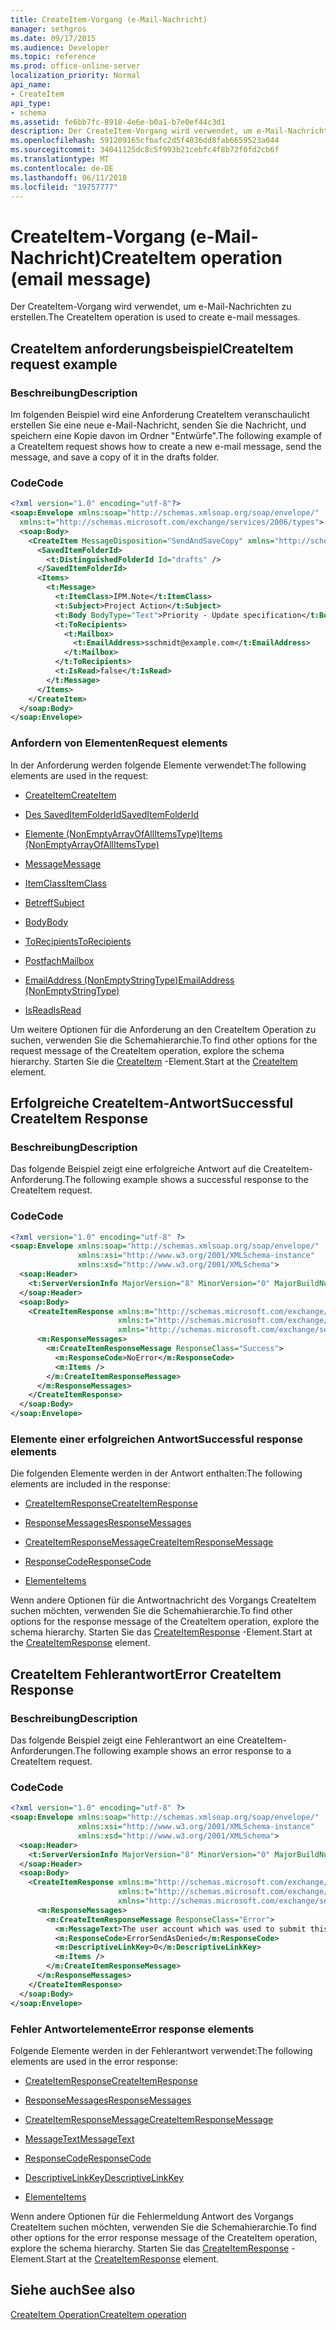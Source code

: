 ```yaml
---
title: CreateItem-Vorgang (e-Mail-Nachricht)
manager: sethgros
ms.date: 09/17/2015
ms.audience: Developer
ms.topic: reference
ms.prod: office-online-server
localization_priority: Normal
api_name:
- CreateItem
api_type:
- schema
ms.assetid: fe6bb7fc-8918-4e6e-b0a1-b7e0ef44c3d1
description: Der CreateItem-Vorgang wird verwendet, um e-Mail-Nachrichten zu erstellen.
ms.openlocfilehash: 591209165cfbafc2d5f4036dd8fab6659523a044
ms.sourcegitcommit: 34041125dc8c5f993b21cebfc4f8b72f0fd2cb6f
ms.translationtype: MT
ms.contentlocale: de-DE
ms.lasthandoff: 06/11/2018
ms.locfileid: "19757777"
---
```

# <a name="createitem-operation-email-message"></a><span data-ttu-id="6f388-103">CreateItem-Vorgang (e-Mail-Nachricht)</span><span class="sxs-lookup"><span data-stu-id="6f388-103">CreateItem operation (email message)</span></span>

<span data-ttu-id="6f388-104">Der CreateItem-Vorgang wird verwendet, um e-Mail-Nachrichten zu erstellen.</span><span class="sxs-lookup"><span data-stu-id="6f388-104">The CreateItem operation is used to create e-mail messages.</span></span>
  
## <a name="createitem-request-example"></a><span data-ttu-id="6f388-105">CreateItem anforderungsbeispiel</span><span class="sxs-lookup"><span data-stu-id="6f388-105">CreateItem request example</span></span>

### <a name="description"></a><span data-ttu-id="6f388-106">Beschreibung</span><span class="sxs-lookup"><span data-stu-id="6f388-106">Description</span></span>

<span data-ttu-id="6f388-107">Im folgenden Beispiel wird eine Anforderung CreateItem veranschaulicht erstellen Sie eine neue e-Mail-Nachricht, senden Sie die Nachricht, und speichern eine Kopie davon im Ordner "Entwürfe".</span><span class="sxs-lookup"><span data-stu-id="6f388-107">The following example of a CreateItem request shows how to create a new e-mail message, send the message, and save a copy of it in the drafts folder.</span></span>
  
### <a name="code"></a><span data-ttu-id="6f388-108">Code</span><span class="sxs-lookup"><span data-stu-id="6f388-108">Code</span></span>

```XML
<?xml version="1.0" encoding="utf-8"?>
<soap:Envelope xmlns:soap="http://schemas.xmlsoap.org/soap/envelope/"
  xmlns:t="http://schemas.microsoft.com/exchange/services/2006/types">
  <soap:Body>
    <CreateItem MessageDisposition="SendAndSaveCopy" xmlns="http://schemas.microsoft.com/exchange/services/2006/messages">
      <SavedItemFolderId>
        <t:DistinguishedFolderId Id="drafts" />
      </SavedItemFolderId>
      <Items>
        <t:Message>
          <t:ItemClass>IPM.Note</t:ItemClass>
          <t:Subject>Project Action</t:Subject>
          <t:Body BodyType="Text">Priority - Update specification</t:Body>
          <t:ToRecipients>
            <t:Mailbox>
              <t:EmailAddress>sschmidt@example.com</t:EmailAddress>
            </t:Mailbox>
          </t:ToRecipients>
          <t:IsRead>false</t:IsRead>
        </t:Message>
      </Items>
    </CreateItem>
  </soap:Body>
</soap:Envelope>
```

### <a name="request-elements"></a><span data-ttu-id="6f388-109">Anfordern von Elementen</span><span class="sxs-lookup"><span data-stu-id="6f388-109">Request elements</span></span>

<span data-ttu-id="6f388-110">In der Anforderung werden folgende Elemente verwendet:</span><span class="sxs-lookup"><span data-stu-id="6f388-110">The following elements are used in the request:</span></span> 
  
- [<span data-ttu-id="6f388-111">CreateItem</span><span class="sxs-lookup"><span data-stu-id="6f388-111">CreateItem</span></span>](createitem.md)
    
- [<span data-ttu-id="6f388-112">Des SavedItemFolderId</span><span class="sxs-lookup"><span data-stu-id="6f388-112">SavedItemFolderId</span></span>](saveditemfolderid.md)
    
- [<span data-ttu-id="6f388-113">Elemente (NonEmptyArrayOfAllItemsType)</span><span class="sxs-lookup"><span data-stu-id="6f388-113">Items (NonEmptyArrayOfAllItemsType)</span></span>](items-nonemptyarrayofallitemstype.md)
    
- [<span data-ttu-id="6f388-114">Message</span><span class="sxs-lookup"><span data-stu-id="6f388-114">Message</span></span>](message-ex15websvcsotherref.md)
    
- [<span data-ttu-id="6f388-115">ItemClass</span><span class="sxs-lookup"><span data-stu-id="6f388-115">ItemClass</span></span>](itemclass.md)
    
- [<span data-ttu-id="6f388-116">Betreff</span><span class="sxs-lookup"><span data-stu-id="6f388-116">Subject</span></span>](subject.md)
    
- [<span data-ttu-id="6f388-117">Body</span><span class="sxs-lookup"><span data-stu-id="6f388-117">Body</span></span>](body.md)
    
- [<span data-ttu-id="6f388-118">ToRecipients</span><span class="sxs-lookup"><span data-stu-id="6f388-118">ToRecipients</span></span>](torecipients.md)
    
- [<span data-ttu-id="6f388-119">Postfach</span><span class="sxs-lookup"><span data-stu-id="6f388-119">Mailbox</span></span>](mailbox.md)
    
- [<span data-ttu-id="6f388-120">EmailAddress (NonEmptyStringType)</span><span class="sxs-lookup"><span data-stu-id="6f388-120">EmailAddress (NonEmptyStringType)</span></span>](emailaddress-nonemptystringtype.md)
    
- [<span data-ttu-id="6f388-121">IsRead</span><span class="sxs-lookup"><span data-stu-id="6f388-121">IsRead</span></span>](isread.md)
    
<span data-ttu-id="6f388-122">Um weitere Optionen für die Anforderung an den CreateItem Operation zu suchen, verwenden Sie die Schemahierarchie.</span><span class="sxs-lookup"><span data-stu-id="6f388-122">To find other options for the request message of the CreateItem operation, explore the schema hierarchy.</span></span> <span data-ttu-id="6f388-123">Starten Sie die [CreateItem](createitem.md) -Element.</span><span class="sxs-lookup"><span data-stu-id="6f388-123">Start at the [CreateItem](createitem.md) element.</span></span> 
  
## <a name="successful-createitem-response"></a><span data-ttu-id="6f388-124">Erfolgreiche CreateItem-Antwort</span><span class="sxs-lookup"><span data-stu-id="6f388-124">Successful CreateItem Response</span></span>

### <a name="description"></a><span data-ttu-id="6f388-125">Beschreibung</span><span class="sxs-lookup"><span data-stu-id="6f388-125">Description</span></span>

<span data-ttu-id="6f388-126">Das folgende Beispiel zeigt eine erfolgreiche Antwort auf die CreateItem-Anforderung.</span><span class="sxs-lookup"><span data-stu-id="6f388-126">The following example shows a successful response to the CreateItem request.</span></span>
  
### <a name="code"></a><span data-ttu-id="6f388-127">Code</span><span class="sxs-lookup"><span data-stu-id="6f388-127">Code</span></span>

```XML
<?xml version="1.0" encoding="utf-8" ?>
<soap:Envelope xmlns:soap="http://schemas.xmlsoap.org/soap/envelope/" 
               xmlns:xsi="http://www.w3.org/2001/XMLSchema-instance" 
               xmlns:xsd="http://www.w3.org/2001/XMLSchema">
  <soap:Header>
    <t:ServerVersionInfo MajorVersion="8" MinorVersion="0" MajorBuildNumber="595" MinorBuildNumber="0" xmlns:t="http://schemas.microsoft.com/exchange/services/2006/types" />
  </soap:Header>
  <soap:Body>
    <CreateItemResponse xmlns:m="http://schemas.microsoft.com/exchange/services/2006/messages" 
                        xmlns:t="http://schemas.microsoft.com/exchange/services/2006/types" 
                        xmlns="http://schemas.microsoft.com/exchange/services/2006/messages">
      <m:ResponseMessages>
        <m:CreateItemResponseMessage ResponseClass="Success">
          <m:ResponseCode>NoError</m:ResponseCode>
          <m:Items />
        </m:CreateItemResponseMessage>
      </m:ResponseMessages>
    </CreateItemResponse>
  </soap:Body>
</soap:Envelope>
```

### <a name="successful-response-elements"></a><span data-ttu-id="6f388-128">Elemente einer erfolgreichen Antwort</span><span class="sxs-lookup"><span data-stu-id="6f388-128">Successful response elements</span></span>

<span data-ttu-id="6f388-129">Die folgenden Elemente werden in der Antwort enthalten:</span><span class="sxs-lookup"><span data-stu-id="6f388-129">The following elements are included in the response:</span></span> 
  
- [<span data-ttu-id="6f388-130">CreateItemResponse</span><span class="sxs-lookup"><span data-stu-id="6f388-130">CreateItemResponse</span></span>](createitemresponse.md)
    
- [<span data-ttu-id="6f388-131">ResponseMessages</span><span class="sxs-lookup"><span data-stu-id="6f388-131">ResponseMessages</span></span>](responsemessages.md)
    
- [<span data-ttu-id="6f388-132">CreateItemResponseMessage</span><span class="sxs-lookup"><span data-stu-id="6f388-132">CreateItemResponseMessage</span></span>](createitemresponsemessage.md)
    
- [<span data-ttu-id="6f388-133">ResponseCode</span><span class="sxs-lookup"><span data-stu-id="6f388-133">ResponseCode</span></span>](responsecode.md)
    
- [<span data-ttu-id="6f388-134">Elemente</span><span class="sxs-lookup"><span data-stu-id="6f388-134">Items</span></span>](items.md)
    
<span data-ttu-id="6f388-135">Wenn andere Optionen für die Antwortnachricht des Vorgangs CreateItem suchen möchten, verwenden Sie die Schemahierarchie.</span><span class="sxs-lookup"><span data-stu-id="6f388-135">To find other options for the response message of the CreateItem operation, explore the schema hierarchy.</span></span> <span data-ttu-id="6f388-136">Starten Sie das [CreateItemResponse](createitemresponse.md) -Element.</span><span class="sxs-lookup"><span data-stu-id="6f388-136">Start at the [CreateItemResponse](createitemresponse.md) element.</span></span> 
  
## <a name="error-createitem-response"></a><span data-ttu-id="6f388-137">CreateItem Fehlerantwort</span><span class="sxs-lookup"><span data-stu-id="6f388-137">Error CreateItem Response</span></span>

### <a name="description"></a><span data-ttu-id="6f388-138">Beschreibung</span><span class="sxs-lookup"><span data-stu-id="6f388-138">Description</span></span>

<span data-ttu-id="6f388-139">Das folgende Beispiel zeigt eine Fehlerantwort an eine CreateItem-Anforderungen.</span><span class="sxs-lookup"><span data-stu-id="6f388-139">The following example shows an error response to a CreateItem request.</span></span>
  
### <a name="code"></a><span data-ttu-id="6f388-140">Code</span><span class="sxs-lookup"><span data-stu-id="6f388-140">Code</span></span>

```XML
<?xml version="1.0" encoding="utf-8" ?>
<soap:Envelope xmlns:soap="http://schemas.xmlsoap.org/soap/envelope/" 
               xmlns:xsi="http://www.w3.org/2001/XMLSchema-instance" 
               xmlns:xsd="http://www.w3.org/2001/XMLSchema">
  <soap:Header>
    <t:ServerVersionInfo MajorVersion="8" MinorVersion="0" MajorBuildNumber="595" MinorBuildNumber="0" xmlns:t="http://schemas.microsoft.com/exchange/services/2006/types" />
  </soap:Header>
  <soap:Body>
    <CreateItemResponse xmlns:m="http://schemas.microsoft.com/exchange/services/2006/messages" 
                        xmlns:t="http://schemas.microsoft.com/exchange/services/2006/types" 
                        xmlns="http://schemas.microsoft.com/exchange/services/2006/messages">
      <m:ResponseMessages>
        <m:CreateItemResponseMessage ResponseClass="Error">
          <m:MessageText>The user account which was used to submit this request does not have the right to send mail on behalf of the specified sending account.</m:MessageText>
          <m:ResponseCode>ErrorSendAsDenied</m:ResponseCode>
          <m:DescriptiveLinkKey>0</m:DescriptiveLinkKey>
          <m:Items />
        </m:CreateItemResponseMessage>
      </m:ResponseMessages>
    </CreateItemResponse>
  </soap:Body>
</soap:Envelope>
```

### <a name="error-response-elements"></a><span data-ttu-id="6f388-141">Fehler Antwortelemente</span><span class="sxs-lookup"><span data-stu-id="6f388-141">Error response elements</span></span>

<span data-ttu-id="6f388-142">Folgende Elemente werden in der Fehlerantwort verwendet:</span><span class="sxs-lookup"><span data-stu-id="6f388-142">The following elements are used in the error response:</span></span> 
  
- [<span data-ttu-id="6f388-143">CreateItemResponse</span><span class="sxs-lookup"><span data-stu-id="6f388-143">CreateItemResponse</span></span>](createitemresponse.md)
    
- [<span data-ttu-id="6f388-144">ResponseMessages</span><span class="sxs-lookup"><span data-stu-id="6f388-144">ResponseMessages</span></span>](responsemessages.md)
    
- [<span data-ttu-id="6f388-145">CreateItemResponseMessage</span><span class="sxs-lookup"><span data-stu-id="6f388-145">CreateItemResponseMessage</span></span>](createitemresponsemessage.md)
    
- [<span data-ttu-id="6f388-146">MessageText</span><span class="sxs-lookup"><span data-stu-id="6f388-146">MessageText</span></span>](messagetext.md)
    
- [<span data-ttu-id="6f388-147">ResponseCode</span><span class="sxs-lookup"><span data-stu-id="6f388-147">ResponseCode</span></span>](responsecode.md)
    
- [<span data-ttu-id="6f388-148">DescriptiveLinkKey</span><span class="sxs-lookup"><span data-stu-id="6f388-148">DescriptiveLinkKey</span></span>](descriptivelinkkey.md)
    
- [<span data-ttu-id="6f388-149">Elemente</span><span class="sxs-lookup"><span data-stu-id="6f388-149">Items</span></span>](items.md)
    
<span data-ttu-id="6f388-150">Wenn andere Optionen für die Fehlermeldung Antwort des Vorgangs CreateItem suchen möchten, verwenden Sie die Schemahierarchie.</span><span class="sxs-lookup"><span data-stu-id="6f388-150">To find other options for the error response message of the CreateItem operation, explore the schema hierarchy.</span></span> <span data-ttu-id="6f388-151">Starten Sie das [CreateItemResponse](createitemresponse.md) -Element.</span><span class="sxs-lookup"><span data-stu-id="6f388-151">Start at the [CreateItemResponse](createitemresponse.md) element.</span></span> 
  
## <a name="see-also"></a><span data-ttu-id="6f388-152">Siehe auch</span><span class="sxs-lookup"><span data-stu-id="6f388-152">See also</span></span>



[<span data-ttu-id="6f388-153">CreateItem Operation</span><span class="sxs-lookup"><span data-stu-id="6f388-153">CreateItem operation</span></span>](createitem-operation.md)

